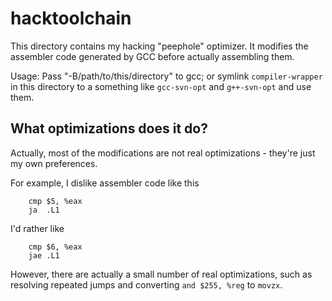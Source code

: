 # hacktoolchain

This directory contains my hacking "peephole" optimizer.  It modifies the assembler code generated by GCC before actually assembling them.

Usage: Pass "-B/path/to/this/directory" to gcc; or symlink `compiler-wrapper` in this directory to a something like `gcc-svn-opt` and `g++-svn-opt` and use them.

## What optimizations does it do?

Actually, most of the modifications are not real optimizations - they're just my own preferences.

For example, I dislike assembler code like this

```
    cmp $5, %eax
    ja  .L1
```

I'd rather like

```
    cmp $6, %eax
    jae .L1
```

However, there are actually a small number of real optimizations, such as resolving repeated jumps and converting `and $255, %reg` to `movzx`.
